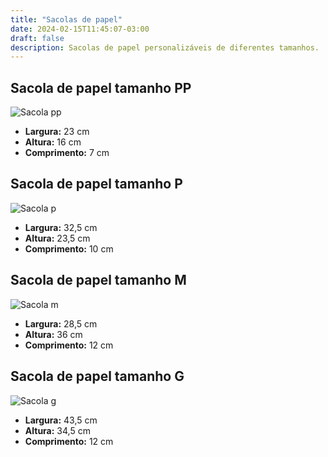 ```yaml
---
title: "Sacolas de papel"
date: 2024-02-15T11:45:07-03:00
draft: false
description: Sacolas de papel personalizáveis de diferentes tamanhos.
---
```



## Sacola de papel tamanho PP

![Sacola pp](/img/products/sacola-papel-pp.jpg "Sacola pp")

- **Largura:** 23 cm
- **Altura:** 16 cm
- **Comprimento:** 7 cm

## Sacola de papel tamanho P

![Sacola p](/img/products/sacola-papel-p.jpg "Sacola p")

- **Largura:** 32,5 cm
- **Altura:** 23,5 cm
- **Comprimento:** 10 cm

## Sacola de papel tamanho M

![Sacola m](/img/products/sacola-papel-m.jpg "Sacola m")

- **Largura:** 28,5 cm
- **Altura:** 36 cm
- **Comprimento:** 12 cm

## Sacola de papel tamanho G

![Sacola g](/img/products/sacola-papel-g.jpg "Sacola g")

- **Largura:** 43,5 cm
- **Altura:** 34,5 cm
- **Comprimento:** 12 cm

